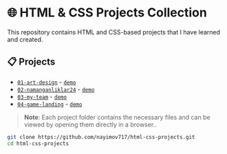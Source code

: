 # 🌐 HTML & CSS Projects Collection

This repository contains HTML and CSS-based projects that I have learned and created.

## 📋 Projects

- [`01-art-design`](/01-art-design) - [`demo`](https://nayimov717.github.io/html-css-projects/01-art-design) 
- [`02-namanganliklar24`](/02-namanganliklar24) - [`demo`](https://nayimov717.github.io/html-css-projects/02-namanganliklar24)
- [`03-my-team`](/03-my-team) - [`demo`](https://nayimov717.github.io/html-css-projects/03-my-team)
- [`04-game-landing`](/04-game-landing) - [`demo`](https://nayimov717.github.io/html-css-projects/04-game-landing)


> **Note**: Each project folder contains the necessary files and can be viewed by opening them directly in a browser..

```bash
git clone https://github.com/nayimov717/html-css-projects.git
cd html-css-projects
